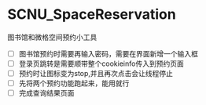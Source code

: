 # SCNU_SpaceReservation
图书馆和微格空间预约小工具

- [ ] 图书馆预约时需要再输入密码，需要在界面新增一个输入框
- [ ] 登录页跳转是需要顺带整个cookieinfo传入到预约页面
- [ ] 预约时让图标变为stop,并且再次点击会让线程停止
- [ ] 先将两个预约功能跑起来，能用就行
- [ ] 完成查询结果页面
